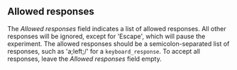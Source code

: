 ## Allowed responses

The *Allowed responses* field indicates a list of allowed responses. All other responses will be ignored, except for 'Escape', which will pause the experiment. The allowed responses should be a semicolon-separated list of responses, such as 'a;left;/' for a `keyboard_response`. To accept all responses, leave the *Allowed responses* field empty.
